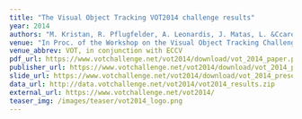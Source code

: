 ```yaml
---
title: "The Visual Object Tracking VOT2014 challenge results"
year: 2014
authors: "M. Kristan, R. Pflugfelder, A. Leonardis, J. Matas, L. &Ccaron;ehovin, G. Nebehay, <i>et al.</i>"
venue: "In Proc. of the Workshop on the Visual Object Tracking Challenge"
venue_abbrev: VOT, in conjunction with ECCV
pdf_url: https://www.votchallenge.net/vot2014/download/vot_2014_paper.pdf
publisher_url: https://www.votchallenge.net/vot2014/download/vot_2014_paper.pdf
slide_url: https://www.votchallenge.net/vot2014/download/vot_2014_presentation.pdf
data_url: http://data.votchallenge.net/vot2014/vot2014_results.zip
external_url: https://www.votchallenge.net/vot2014/
teaser_img: /images/teaser/vot2014_logo.png
---
```

